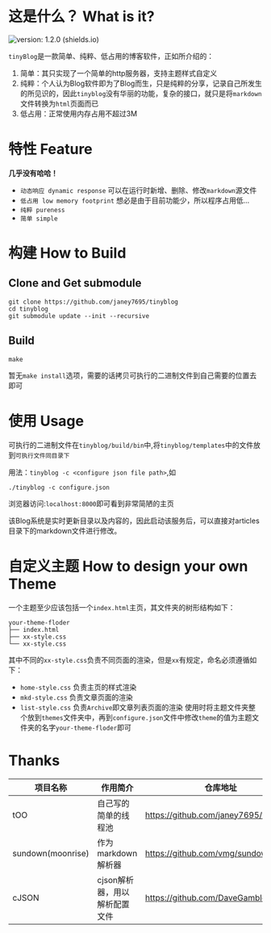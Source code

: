 # 这是什么？ What is it?
![version: 1.2.0 (shields.io)](https://img.shields.io/badge/version-1.2.0-brightgreen)

`tinyBlog`是一款简单、纯粹、低占用的博客软件，正如所介绍的：
1. 简单：其只实现了一个简单的http服务器，支持主题样式自定义
2. 纯粹：个人认为Blog软件即为了Blog而生，只是纯粹的分享，记录自己所发生的所见识的，因此`tinyblog`没有华丽的功能，复杂的接口，就只是将`markdown`文件转换为`html`页面而已
3. 低占用：正常使用内存占用不超过3M

# 特性 Feature
__几乎没有哈哈！__
* `动态响应 dynamic response` 可以在运行时新增、删除、修改`markdown`源文件
* `低占用 low memory footprint` 想必是由于目前功能少，所以程序占用低...
* `纯粹 pureness`
* `简单 simple`

# 构建 How to Build
## Clone and Get submodule
```shell
git clone https://github.com/janey7695/tinyblog
cd tinyblog
git submodule update --init --recursive
```

## Build
```shell
make
```
暂无`make install`选项，需要的话拷贝可执行的二进制文件到自己需要的位置去即可
# 使用 Usage

可执行的二进制文件在`tinyblog/build/bin`中,将`tinyblog/templates`中的文件放到`可执行文件同目录下`


用法：`tinyblog -c <configure json file path>`,如
```
./tinyblog -c configure.json
```
浏览器访问:`localhost:8000`即可看到非常简陋的主页

该Blog系统是实时更新目录以及内容的，因此启动该服务后，可以直接对articles目录下的markdown文件进行修改。

# 自定义主题 How to design your own Theme
一个主题至少应该包括一个`index.html`主页，其文件夹的树形结构如下：
```shell
your-theme-floder
├── index.html
├── xx-style.css
└── xx-style.css
```
其中不同的`xx-style.css`负责不同页面的渲染，但是`xx`有规定，命名必须遵循如下：
- `home-style.css` 负责主页的样式渲染
- `mkd-style.css` 负责文章页面的渲染
- `list-style.css` 负责`Archive`即文章列表页面的渲染
使用时将主题文件夹整个放到`themes`文件夹中，再到`configure.json`文件中修改`theme`的值为主题文件夹的名字`your-theme-floder`即可

# Thanks

|项目名称|作用简介|仓库地址|
|---|---|---|
|tOO|自己写的简单的线程池|https://github.com/janey7695/too.git|
|sundown(moonrise)|作为markdown解析器|https://github.com/vmg/sundown|
|cJSON|cjson解析器，用以解析配置文件|https://github.com/DaveGamble/cJSON|
